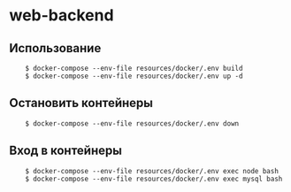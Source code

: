 # web-backend #

## Использование ##
```
    $ docker-compose --env-file resources/docker/.env build
    $ docker-compose --env-file resources/docker/.env up -d 
```

## Остановить контейнеры ##
```
    $ docker-compose --env-file resources/docker/.env down
```

## Вход в контейнеры ##
```
    $ docker-compose --env-file resources/docker/.env exec node bash
    $ docker-compose --env-file resources/docker/.env exec mysql bash
```